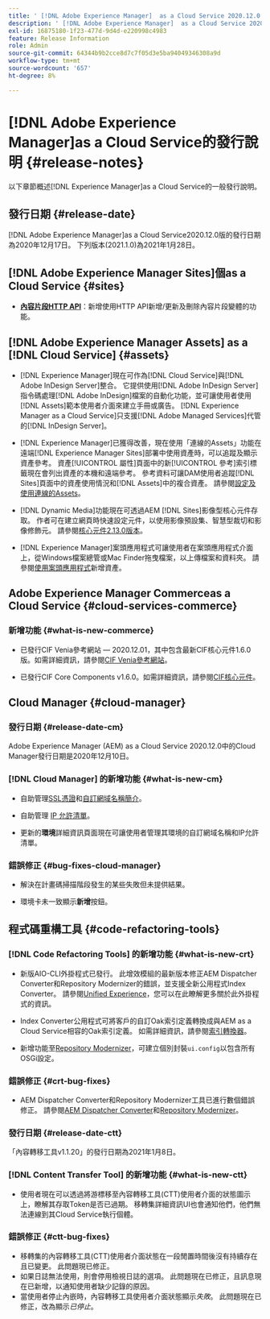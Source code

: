 ```yaml
---
title: ' [!DNL Adobe Experience Manager]  as a Cloud Service 2020.12.0 版發行說明。'
description: ' [!DNL Adobe Experience Manager]  as a Cloud Service 2020.12.0 版發行說明。'
exl-id: 16875180-1f23-477d-9d4d-e220998c4983
feature: Release Information
role: Admin
source-git-commit: 64344b9b2cce8d7c7f05d3e5ba94049346308a9d
workflow-type: tm+mt
source-wordcount: '657'
ht-degree: 8%

---
```


# [!DNL Adobe Experience Manager]as a Cloud Service的發行說明 {#release-notes}

以下章節概述[!DNL Experience Manager]as a Cloud Service的一般發行說明。

## 發行日期 {#release-date}

[!DNL Adobe Experience Manager]as a Cloud Service2020.12.0版的發行日期為2020年12月17日。
下列版本(2021.1.0)為2021年1月28日。

## [!DNL Adobe Experience Manager Sites]個as a Cloud Service {#sites}

* **[內容片段HTTP API](/help/assets/content-fragments/assets-api-content-fragments.md)**：新增使用HTTP API新增/更新及刪除內容片段變體的功能。

## [!DNL Adobe Experience Manager Assets] as a [!DNL Cloud Service] {#assets}

* [!DNL Experience Manager]現在可作為[!DNL Cloud Service]與[!DNL Adobe InDesign Server]整合。 它提供使用[!DNL Adobe InDesign Server]指令碼處理[!DNL Adobe InDesign]檔案的自動化功能，並可讓使用者使用[!DNL Assets]範本使用者介面來建立手冊或廣告。 [!DNL Experience Manager as a Cloud Service]只支援[!DNL Adobe Managed Services]代管的[!DNL InDesign Server]。<!-- TBD: Add link to article. -->

* [!DNL Experience Manager]已獲得改善，現在使用「連線的Assets」功能在遠端[!DNL Experience Manager Sites]部署中使用資產時，可以追蹤及顯示資產參考。 資產[!UICONTROL 屬性]頁面中的新[!UICONTROL 參考]索引標籤現在會列出資產的本機和遠端參考。 參考資料可讓DAM使用者追蹤[!DNL Sites]頁面中的資產使用情況和[!DNL Assets]中的複合資產。 請參閱[設定及使用連線的Assets](/help/assets/use-assets-across-connected-assets-instances.md)。

* [!DNL Dynamic Media]功能現在可透過AEM [!DNL Sites]影像型核心元件存取。 作者可在建立網頁時快速設定元件，以使用影像預設集、智慧型裁切和影像修飾元。 請參閱[核心元件2.13.0版本](https://github.com/adobe/aem-core-wcm-components/releases/tag/core.wcm.components.reactor-2.13.0)。

* [!DNL Experience Manager]案頭應用程式可讓使用者在案頭應用程式介面上，從Windows檔案總管或Mac Finder拖曳檔案，以上傳檔案和資料夾。 請參閱[使用案頭應用程式](https://experienceleague.adobe.com/en/docs/experience-manager-desktop-app/using/using#upload-and-add-new-assets-to-aem)新增資產。

## Adobe Experience Manager Commerceas a Cloud Service {#cloud-services-commerce}

### 新增功能 {#what-is-new-commerce}

* 已發行CIF Venia參考網站 — 2020.12.01，其中包含最新CIF核心元件1.6.0版。如需詳細資訊，請參閱[CIF Venia參考網站](https://github.com/adobe/aem-cif-guides-venia/releases/tag/venia-2020.12.01)。

* 已發行CIF Core Components v1.6.0。如需詳細資訊，請參閱[CIF核心元件](https://github.com/adobe/aem-core-cif-components/releases/tag/core-cif-components-reactor-1.6.0)。

## Cloud Manager {#cloud-manager}

### 發行日期 {#release-date-cm}

Adobe Experience Manager (AEM) as a Cloud Service 2020.12.0中的Cloud Manager發行日期是2020年12月10日。

### [!DNL Cloud Manager] 的新增功能 {#what-is-new-cm}

* 自助管理[SSL憑證](/help/implementing/cloud-manager/managing-ssl-certifications/introduction-to-ssl-certificates.md)和[自訂網域名稱簡介](/help/implementing/cloud-manager/custom-domain-names/introduction.md)。

* 自助管理 [IP 允許清單](/help/implementing/cloud-manager/ip-allow-lists/introduction.md)。

* 更新的&#x200B;**環境**&#x200B;詳細資訊頁面現在可讓使用者管理其環境的自訂網域名稱和IP允許清單。

### 錯誤修正 {#bug-fixes-cloud-manager}

* 解決在計畫碼掃描階段發生的某些失敗但未提供結果。

* 環境卡未一致顯示&#x200B;**新增**&#x200B;按鈕。

## 程式碼重構工具 {#code-refactoring-tools}

### [!DNL Code Refactoring Tools] 的新增功能 {#what-is-new-crt}

* 新版AIO-CLI外掛程式已發行。 此增效模組的最新版本修正AEM Dispatcher Converter和Repository Modernizer的錯誤，並支援全新公用程式Index Converter。 請參閱[Unified Experience](https://experienceleague.adobe.com/en/docs/experience-manager-cloud-service/content/migration-journey/refactoring-tools/unified-experience#benefits)，您可以在此瞭解更多關於此外掛程式的資訊。

* Index Converter公用程式可將客戶的自訂Oak索引定義轉換成與AEM as a Cloud Service相容的Oak索引定義。 如需詳細資訊，請參閱[索引轉換器](https://github.com/adobe/aem-cloud-service-source-migration/tree/master/packages/index-converter)。

* 新增功能至[Repository Modernizer](https://github.com/adobe/aem-cloud-service-source-migration/tree/master/packages/repository-modernizer)，可建立個別封裝`ui.config`以包含所有OSGi設定。

### 錯誤修正 {#crt-bug-fixes}

* AEM Dispatcher Converter和Repository Modernizer工具已進行數個錯誤修正。 請參閱[AEM Dispatcher Converter](https://github.com/adobe/aem-cloud-service-source-migration/tree/master/packages/dispatcher-converter)和[Repository Modernizer](https://github.com/adobe/aem-cloud-service-source-migration/tree/master/packages/repository-modernizer)。

### 發行日期 {#release-date-ctt}

「內容轉移工具v1.1.20」的發行日期為2021年1月8日。

### [!DNL Content Transfer Tool] 的新增功能 {#what-is-new-ctt}

* 使用者現在可以透過將游標移至內容轉移工具(CTT)使用者介面的狀態圖示上，瞭解其存取Token是否已過期。 移轉集詳細資訊UI也會通知他們，他們無法連線到其Cloud Service執行個體。

### 錯誤修正 {#ctt-bug-fixes}

* 移轉集的內容轉移工具(CTT)使用者介面狀態在一段閒置時間後沒有持續存在且已變更。 此問題現已修正。
* 如果日誌無法使用，則會停用檢視日誌的選項。 此問題現在已修正，且訊息現在已新增，以通知使用者缺少記錄的原因。
* 當使用者停止內嵌時，內容轉移工具使用者介面狀態顯示&#x200B;*失敗*。 此問題現在已修正，改為顯示&#x200B;*已停止*。
